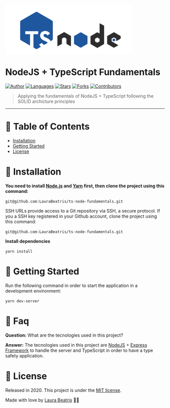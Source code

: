 <p align="left">
   <img src=".github/challenge-logo.png" width="400"/>
</p>

# NodeJS + TypeScript Fundamentals





[![Author](https://img.shields.io/badge/author-LauraBeatris-1E579E?style=flat-square)](https://github.com/LauraBeatris)
[![Languages](https://img.shields.io/github/languages/count/LauraBeatris/ts-node-fundamentals?color=%231E579E&style=flat-square)](#)
[![Stars](https://img.shields.io/github/stars/LauraBeatris/ts-node-fundamentals?color=%231E579E&style=flat-square)](https://github.com/LauraBeatris/ts-node-fundamentals/stargazers)
[![Forks](https://img.shields.io/github/forks/LauraBeatris/ts-node-fundamentals?color=%231E579E&style=flat-square)](https://github.com/LauraBeatris/ts-node-fundamentals/network/members)
[![Contributors](https://img.shields.io/github/contributors/LauraBeatris/ts-node-fundamentals?color=1E579E&style=flat-square)](https://github.com/LauraBeatris/ts-node-fundamentals/graphs/contributors)


> Applying the fundamentals of NodeJS + TypeScript following the SOLID archicture principles

---

# :pushpin: Table of Contents

* [Installation](#construction_worker-installation)
* [Getting Started](#runner-getting-started)
* [License](#closed_book-license)


# :construction_worker: Installation

**You need to install [Node.js](https://nodejs.org/en/download/) and [Yarn](https://yarnpkg.com/) first, then clone the project using this command:**

```git@github.com:LauraBeatris/ts-node-fundamentals.git```

SSH URLs provide access to a Git repository via SSH, a secure protocol. If you a SSH key registered in your Github account, clone the project using this command:

```git@github.com:LauraBeatris/ts-node-fundamentals.git```

**Install dependencies**

```yarn install```


# :runner: Getting Started

Run the following command in order to start the application in a development environment:

```yarn dev-server```

# :postbox: Faq

**Question:** What are the tecnologies used in this project?

**Answer:** The tecnologies used in this project are [NodeJS](https://nodejs.org/en/) + [Express Framework](http://expressjs.com/en/) to handle the server and TypeScript in order to have a type safety application.
##

# :closed_book: License

Released in 2020.
This project is under the [MIT license](https://github.com/LauraBeatris/foodfy/master/LICENSE).

Made with love by [Laura Beatris](https://github.com/LauraBeatris) 💜🚀
